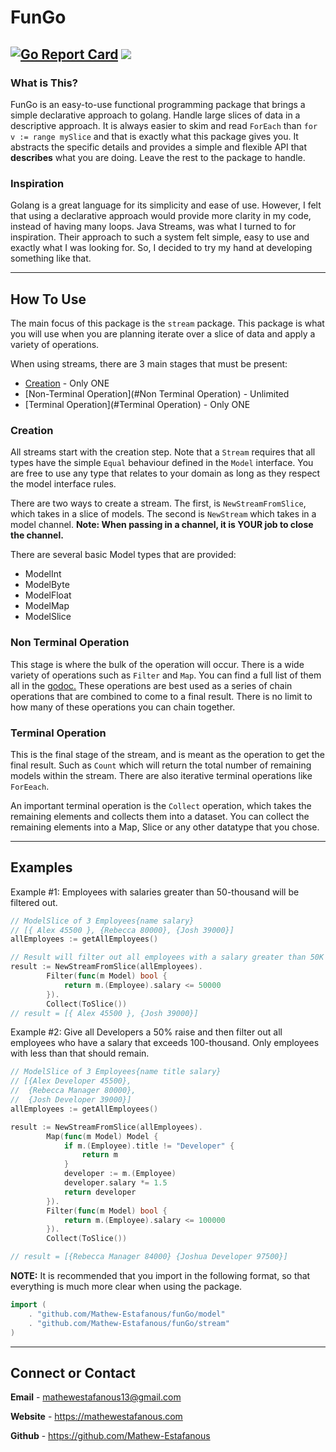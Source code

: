 # FunGo
[![Go Report Card](https://goreportcard.com/badge/github.com/Mathew-Estafanous/funGo)](https://goreportcard.com/report/github.com/Mathew-Estafanous/funGo)
![](http://godoc.org/github.com/Mathew-Estafanous/funGo?status.svg)
----
### What is This?
FunGo is an easy-to-use functional programming package that brings a simple
declarative approach to golang. Handle large slices of data in a descriptive
approach. It is always easier to skim and read `ForEach` than `for v := range mySlice` 
and that is exactly what this package gives you. It abstracts the specific details
and provides a simple and flexible API that **describes** what you are doing. Leave the
rest to the package to handle.

### Inspiration
Golang is a great language for its simplicity and ease of use. However, I felt that using
a declarative approach would provide more clarity in my code, instead of having many loops.
Java Streams, was what I turned to for inspiration. Their approach to such a system felt
simple, easy to use and exactly what I was looking for. So, I decided to try my hand at
developing something like that.

----
## How To Use
The main focus of this package is the `stream` package. This package is what you will use
when you are planning iterate over a slice of data and apply a variety of operations.

When using streams, there are 3 main stages that must be present:
- [Creation](#Creation) - Only ONE
- [Non-Terminal Operation](#Non Terminal Operation) - Unlimited
- [Terminal Operation](#Terminal Operation) - Only ONE

### Creation
All streams start with the creation step. Note that a `Stream` requires that all types have
the simple `Equal` behaviour defined in the `Model` interface. You are free to use any type
that relates to your domain as long as they respect the model interface rules. 

There are two ways to create a stream. The first, is `NewStreamFromSlice`, which takes in a
slice of models. The second is `NewStream` which takes in a model channel. **Note: When passing
in a channel, it is YOUR job to close the channel.**

There are several basic Model types that are provided:
- ModelInt
- ModelByte
- ModelFloat
- ModelMap
- ModelSlice

### Non Terminal Operation
This stage is where the bulk of the operation will occur. There is a wide variety of operations
such as `Filter` and `Map`. You can find a full list of them all in the [godoc.](https://pkg.go.dev/github.com/Mathew-Estafanous/funGo/stream#Stream)
These operations are best used as a series of chain operations that are combined to come to a
final result. There is no limit to how many of these operations you can chain together.


### Terminal Operation
This is the final stage of the stream, and is meant as the operation to get the final result. 
Such as `Count` which will return the total number of remaining models within the stream. There
are also iterative terminal operations like `ForEeach`.

An important terminal operation is the `Collect` operation, which takes the remaining elements and
collects them into a dataset. You can collect the remaining elements into a Map, Slice or any other
datatype that you chose.

---
## Examples

Example #1:
Employees with salaries greater than 50-thousand will be filtered out.
```go
// ModelSlice of 3 Employees{name salary}
// [{ Alex 45500 }, {Rebecca 80000}, {Josh 39000}]
allEmployees := getAllEmployees()

// Result will filter out all employees with a salary greater than 50K
result := NewStreamFromSlice(allEmployees).
        Filter(func(m Model) bool {
            return m.(Employee).salary <= 50000
        }).
        Collect(ToSlice())
// result = [{ Alex 45500 }, {Josh 39000}]
```

Example #2: Give all Developers a 50% raise and then filter out all employees
who have a salary that exceeds 100-thousand. Only employees with less than that
should remain.
```go
// ModelSlice of 3 Employees{name title salary}
// [{Alex Developer 45500}, 
//  {Rebecca Manager 80000}, 
//  {Josh Developer 39000}]
allEmployees := getAllEmployees()

result := NewStreamFromSlice(allEmployees).
        Map(func(m Model) Model {
            if m.(Employee).title != "Developer" {
                return m
            }
            developer := m.(Employee)
            developer.salary *= 1.5
            return developer
        }).
        Filter(func(m Model) bool {
            return m.(Employee).salary <= 100000
        }).
        Collect(ToSlice())

// result = [{Rebecca Manager 84000} {Joshua Developer 97500}]
```

**NOTE:** It is recommended that you import in the following format, so
that everything is much more clear when using the package.
```go
import (
    . "github.com/Mathew-Estafanous/funGo/model"
    . "github.com/Mathew-Estafanous/funGo/stream"
)
```

---
## Connect or Contact

**Email** - mathewestafanous13@gmail.com

**Website** - https://mathewestafanous.com

**Github** - https://github.com/Mathew-Estafanous